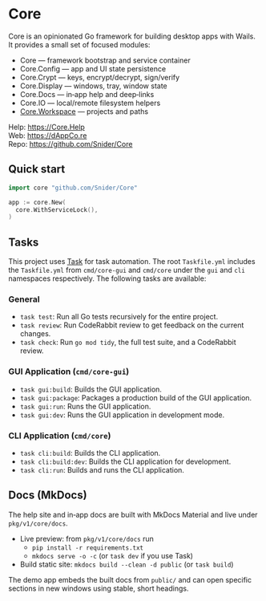 # Core

Core is an opinionated Go framework for building desktop apps with Wails. It provides a small set of focused modules:

- Core — framework bootstrap and service container
- Core.Config — app and UI state persistence
- Core.Crypt — keys, encrypt/decrypt, sign/verify
- Core.Display — windows, tray, window state
- Core.Docs — in‑app help and deep‑links
- Core.IO — local/remote filesystem helpers
- [Core.Workspace](https://core.help/) — projects and paths

Help: https://Core.Help \
Web: https://dAppCo.re \
Repo: https://github.com/Snider/Core

## Quick start
```go
import core "github.com/Snider/Core"

app := core.New(
  core.WithServiceLock(),
)
```

## Tasks

This project uses [Task](https://taskfile.dev/) for task automation. The root `Taskfile.yml` includes the `Taskfile.yml` from `cmd/core-gui` and `cmd/core` under the `gui` and `cli` namespaces respectively. The following tasks are available:

### General

- `task test`: Run all Go tests recursively for the entire project.
- `task review`: Run CodeRabbit review to get feedback on the current changes.
- `task check`: Run `go mod tidy`, the full test suite, and a CodeRabbit review.

### GUI Application (`cmd/core-gui`)

- `task gui:build`: Builds the GUI application.
- `task gui:package`: Packages a production build of the GUI application.
- `task gui:run`: Runs the GUI application.
- `task gui:dev`: Runs the GUI application in development mode.

### CLI Application (`cmd/core`)

- `task cli:build`: Builds the CLI application.
- `task cli:build:dev`: Builds the CLI application for development.
- `task cli:run`: Builds and runs the CLI application.

## Docs (MkDocs)
The help site and in‑app docs are built with MkDocs Material and live under `pkg/v1/core/docs`.

- Live preview: from `pkg/v1/core/docs` run
  - `pip install -r requirements.txt`
  - `mkdocs serve -o -c` (or `task dev` if you use Task)
- Build static site: `mkdocs build --clean -d public` (or `task build`)

The demo app embeds the built docs from `public/` and can open specific sections in new windows using stable, short headings.
